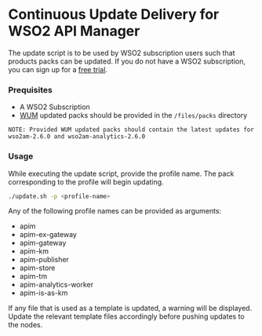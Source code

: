 # Continuous Update Delivery for WSO2 API Manager

The update script is to be used by WSO2 subscription users such that products packs can be updated. If you do not have a WSO2 subscription, you can sign up for a [free trial](https://wso2.com/subscription/free-trial).

### Prequisites
* A WSO2 Subscription
* [WUM](https://wso2.com/updates/wum) updated packs should be provided in the `/files/packs` directory

`
NOTE: Provided WUM updated packs should contain the latest updates for wso2am-2.6.0 and wso2am-analytics-2.6.0
`

### Usage
While executing the update script, provide the profile name. The pack corresponding to the profile will begin updating.
```bash
./update.sh -p <profile-name>
```
Any of the following profile names can be provided as arguments:
* apim
* apim-ex-gateway
* apim-gateway
* apim-km
* apim-publisher
* apim-store
* apim-tm
* apim-analytics-worker
* apim-is-as-km

If any file that is used as a template is updated, a warning will be displayed. Update the relevant template files accordingly before pushing updates to the nodes.
